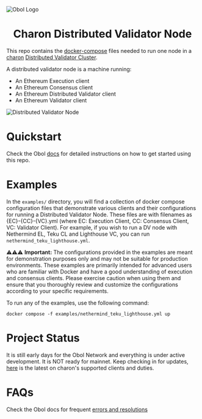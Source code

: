 ![Obol Logo](https://obol.tech/obolnetwork.png)

<h1 align="center">Charon Distributed Validator Node</h1>

This repo contains the [docker-compose](https://docs.docker.com/compose/) files needed to run one node in a [charon](https://github.com/ObolNetwork/charon) [Distributed Validator Cluster](https://docs.obol.tech/docs/int/key-concepts#distributed-validator-cluster).

A distributed validator node is a machine running:

- An Ethereum Execution client
- An Ethereum Consensus client
- An Ethereum Distributed Validator client
- An Ethereum Validator client

![Distributed Validator Node](DVNode.png)

# Quickstart

Check the Obol [docs](https://docs.obol.tech/docs/start/quickstart_overview) for detailed instructions on how to get started using this repo.

# Examples

In the `examples/` directory, you will find a collection of docker compose configuration files that demonstrate various clients and 
their configurations for running a Distributed Validator Node. These files are with filenames as {EC}-{CC}-{VC}.yml (where
EC: Execution Client, CC: Consensus Client, VC: Validator Client). For example,
if you wish to run a DV node with Nethermind EL, Teku CL and Lighthouse VC, you can run `nethermind_teku_lighthouse.yml`.

⚠️⚠️⚠️ **Important:**
The configurations provided in the examples are meant for demonstration purposes only and may not be suitable for production environments.
These examples are primarily intended for advanced users who are familiar with Docker and have a good understanding of execution and consensus clients.
Please exercise caution when using them and ensure that you thoroughly review and customize the configurations according to your specific requirements.

To run any of the examples, use the following command:

```
docker compose -f examples/nethermind_teku_lighthouse.yml up
```


# Project Status

It is still early days for the Obol Network and everything is under active development.
It is NOT ready for mainnet.
Keep checking in for updates, [here](https://dvt.obol.tech/) is the latest on charon's supported clients and duties.

# FAQs

Check the Obol docs for frequent [errors and resolutions](https://docs.obol.tech/docs/faq/errors)
